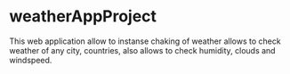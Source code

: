 # weatherAppProject
This web application allow to instanse chaking of weather
allows to check weather of any city, countries, also allows to check humidity, clouds and windspeed.
